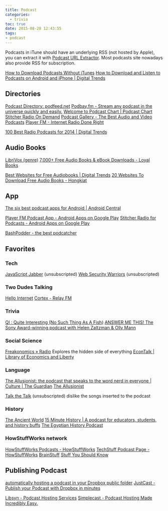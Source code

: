 ```yaml
---
title: Podcast
categories:
  - trivia
toc: true
date: 2015-08-28 12:43:55
tags:
- podcast
---
```


Podcasts in iTune should have an underlying RSS (not hosted by Apple), you can extract it with [Podcast URL Extractor](http://itunes.so-nik.com/).
Most podcasts site nowadays also provide RSS for subscription.

[How to Download Podcasts Without iTunes](http://www.technorms.com/35917/download-podcasts-without-itunes)
[How to Download and Listen to Podcasts on Android and iPhone | Digital Trends](http://www.digitaltrends.com/mobile/how-to-download-listen-to-podcasts-android-ios-iphone/)

## Directories

[Podcast Directory: podfeed.net](http://www.podfeed.net/)
[Podbay.fm - Stream any podcast in the universe quickly and easily.](http://podbay.fm/)
[Welcome to Podcast Chart | Podcast Chart](http://www.podcastchart.com/)
[Stitcher Radio On Demand](https://www.stitcher.com/)
[Podcast Gallery - The Best Audio and Video Podcasts](http://podgallery.org/)
[Player FM - Internet Radio Done Right](https://player.fm/)

[100 Best Radio Podcasts for 2014 | Digital Trends](http://www.digitaltrends.com/music/best-podcasts/)

## Audio Books

[LibriVox (genre)](https://librivox.org/search?primary_key=0&search_category=genre&search_page=1&search_form=get_results)
[7,000+ Free Audio Books & eBook Downloads - Loyal Books](http://www.loyalbooks.com/)

[Best Websites for Free Audiobooks | Digital Trends](http://www.digitaltrends.com/web/best-websites-for-free-audiobooks/)
[20 Websites To Download Free Audio Books - Hongkiat](http://www.hongkiat.com/blog/free-audio-books/)

## App

[The six best podcast apps for Android | Android Central](http://www.androidcentral.com/top-5-best-podcast-apps-android)

[Player FM Podcast App - Android Apps on Google Play](https://play.google.com/store/apps/details?id=fm.player)
[Stitcher Radio for Podcasts - Android Apps on Google Play](https://play.google.com/store/apps/details?id=com.stitcher.app)

[BashPodder - the best podcatcher](http://lincgeek.org/bashpodder/)

## Favorites

### Tech

[JavaScript Jabber](https://devchat.tv/js-jabber/) (unsubscripted)
[Web Security Warriors](https://devchat.tv/web-security-warriors) (unsubscripted)

### Two Dudes Talking

[Hello Internet](http://www.hellointernet.fm/)
[Cortex - Relay FM](http://www.relay.fm/cortex/)

### Trivia

[QI : Quite Interesting (No Such Thing As A Fish)](http://qi.com/podcast/)
[ANSWER ME THIS! The Sony Award-winning podcast with Helen Zaltzman & Olly Mann](http://answermethispodcast.com/)

### Social Science

[Freakonomics » Radio](http://freakonomics.com/radio/) Explores the hidden side of everything
[EconTalk | Library of Economics and Liberty](http://www.econtalk.org/)

### Language

[The Allusionist: the podcast that speaks to the word nerd in everyone | Culture | The Guardian](http://www.theguardian.com/culture/2015/sep/10/the-allusionist-podcast-helen-zaltzman-words-english)
[The Allusionist](http://www.theallusionist.org/)

[Talk the Talk](http://www.talkthetalkpodcast.com/) (unsubscripted) dislike the songs inserted to the podcast

### History

[The Ancient World](http://ancientworldpodcast.blogspot.hk/)
[15 Minute History | A podcast for educators, students, and history buffs](http://15minutehistory.org/)
[The Egyptian History Podcast](http://egyptianhistory.libsyn.com/)

### HowStuffWorks network

[HowStuffWorks Podcasts - HowStuffWorks](http://shows.howstuffworks.com/hsw-podcast.htm)
[TechStuff Podcast Page - HowStuffWorks](http://shows.howstuffworks.com/techstuff-podcast.htm)
[BrainStuff](http://www.brainstuffshow.com/)
[Stuff You Should Know](http://www.stuffyoushouldknow.com/)

## Publishing Podcast

[automatically hosting a podcast in your Dropbox public folder](https://gist.github.com/lukf/44cbd90dfa86c6cd3131)
[JustCast - Publish your Podcast with Dropbox in minutes](http://justcast.herokuapp.com/)

[Libsyn - Podcast Hosting Services](http://www.libsyn.com/)
[Simplecast - Podcast Hosting Made Incredibly Easy.](https://simplecast.fm/)
